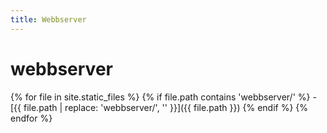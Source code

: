 ```yaml
---
title: Webbserver
---
```


# webbserver

{% for file in site.static_files %}
    {% if file.path contains 'webbserver/' %}
        - [{{ file.path | replace: 'webbserver/', '' }}]({{ file.path }})
    {% endif %}
{% endfor %}